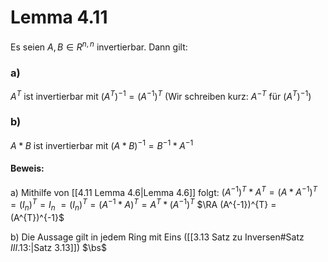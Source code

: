 # Lemma 4.11
Es seien $A,B \in R^{n,n}$ invertierbar.
Dann gilt:
### a)
$A^{T}$ ist invertierbar mit $(A^{T})^{-1} = (A^{-1})^{T}$ 
(Wir schreiben kurz: $A^{-T}$ für $(A^{T})^{-1}$)

### b) 
$A * B$ ist invertierbar mit $(A*B)^{-1} = B^{-1} * A^{-1}$

#### Beweis:
a) 
Mithilfe von [[4.11 Lemma 4.6|Lemma 4.6]] folgt:
$(A^{-1})^{T} * A^{T} = (A * A^{-1})^{T} = (I_{n})^{T} = I_{n}$
$=(I_{n})^{T} = (A^{-1} * A)^{T} = A^{T} * (A^{-1})^{T}$
$\RA (A^{-1})^{T} = (A^{T})^{-1}$

b)
Die Aussage gilt in jedem Ring mit Eins ([[3.13 Satz zu Inversen#Satz $III$.13:|Satz 3.13]])
$\bs$
